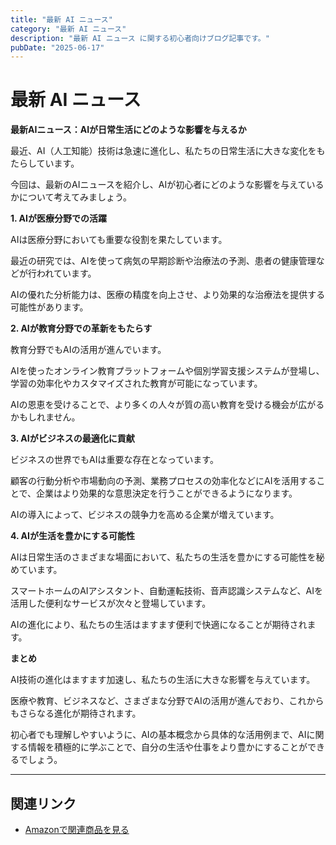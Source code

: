 ```yaml
---
title: "最新 AI ニュース"
category: "最新 AI ニュース"
description: "最新 AI ニュース に関する初心者向けブログ記事です。"
pubDate: "2025-06-17"
---
```


# 最新 AI ニュース

**最新AIニュース：AIが日常生活にどのような影響を与えるか**

最近、AI（人工知能）技術は急速に進化し、私たちの日常生活に大きな変化をもたらしています。

今回は、最新のAIニュースを紹介し、AIが初心者にどのような影響を与えているかについて考えてみましょう。



**1. AIが医療分野での活躍**

AIは医療分野においても重要な役割を果たしています。

最近の研究では、AIを使って病気の早期診断や治療法の予測、患者の健康管理などが行われています。

AIの優れた分析能力は、医療の精度を向上させ、より効果的な治療法を提供する可能性があります。



**2. AIが教育分野での革新をもたらす**

教育分野でもAIの活用が進んでいます。

AIを使ったオンライン教育プラットフォームや個別学習支援システムが登場し、学習の効率化やカスタマイズされた教育が可能になっています。

AIの恩恵を受けることで、より多くの人々が質の高い教育を受ける機会が広がるかもしれません。



**3. AIがビジネスの最適化に貢献**

ビジネスの世界でもAIは重要な存在となっています。

顧客の行動分析や市場動向の予測、業務プロセスの効率化などにAIを活用することで、企業はより効果的な意思決定を行うことができるようになります。

AIの導入によって、ビジネスの競争力を高める企業が増えています。



**4. AIが生活を豊かにする可能性**

AIは日常生活のさまざまな場面において、私たちの生活を豊かにする可能性を秘めています。

スマートホームのAIアシスタント、自動運転技術、音声認識システムなど、AIを活用した便利なサービスが次々と登場しています。

AIの進化により、私たちの生活はますます便利で快適になることが期待されます。



**まとめ**

AI技術の進化はますます加速し、私たちの生活に大きな影響を与えています。

医療や教育、ビジネスなど、さまざまな分野でAIの活用が進んでおり、これからもさらなる進化が期待されます。

初心者でも理解しやすいように、AIの基本概念から具体的な活用例まで、AIに関する情報を積極的に学ぶことで、自分の生活や仕事をより豊かにすることができるでしょう。



---

## 関連リンク

- [Amazonで関連商品を見る](https://www.amazon.co.jp/s?k=%E6%9C%80%E6%96%B0+AI+%E3%83%8B%E3%83%A5%E3%83%BC%E3%82%B9&tag=autowritehubai-22)
